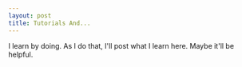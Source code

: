 ```yaml
---
layout: post
title: Tutorials And...
---
```


I learn by doing. As I do that, I'll post what I learn here. Maybe it'll be helpful.

